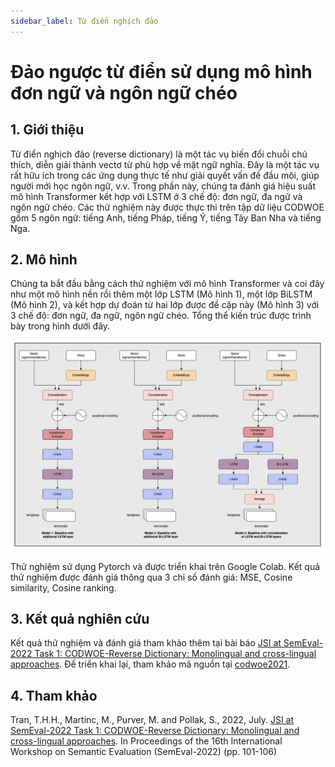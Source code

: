 ```yaml
---
sidebar_label: Từ điển nghịch đảo
---
```


# Đảo ngược từ điển sử dụng mô hình đơn ngữ và ngôn ngữ chéo

## 1. Giới thiệu

Từ điển nghịch đảo (reverse dictionary) là một tác vụ biến đổi chuỗi chú thích, diễn giải thành vectơ từ phù hợp về mặt ngữ nghĩa. Đây là một tác vụ rất hữu ích trong các ứng dụng thực tế như giải quyết vấn đề đầu môi, giúp người mới học ngôn ngữ, v.v. Trong phần này, chúng ta đánh giá hiệu suất mô hình Transformer kết hợp với LSTM ở 3 chế độ: đơn ngữ, đa ngữ và ngôn ngữ chéo. Các thử nghiệm này được thực thi trên tập dữ liệu CODWOE gồm 5 ngôn ngữ: tiếng Anh, tiếng Pháp, tiếng Ý, tiếng Tây Ban Nha và tiếng Nga.

## 2. Mô hình

Chúng ta bắt đầu bằng cách thử nghiệm với mô hình Transformer và coi đây như một mô hình nền rồi thêm một lớp LSTM (Mô hình 1), một lớp BiLSTM (Mô hình 2), và kết hợp dự đoán từ hai lớp được đề cập này (Mô hình 3) với 3 chế độ: đơn ngữ, đa ngữ, ngôn ngữ chéo. Tổng thể kiến trúc được trình bày trong hình dưới đây.

![Kiến trúc tổng quan](./imgs/revdict_arch.png)

Thử nghiệm sử dụng Pytorch và được triển khai trên Google Colab. Kết quả thử nghiệm được đánh giá thông qua 3 chỉ số đánh giá: MSE, Cosine similarity, Cosine ranking.

## 3. Kết quả nghiên cứu

Kết quả thử nghiệm và đánh giá tham khảo thêm tại bài báo [JSI at SemEval-2022 Task 1: CODWOE-Reverse Dictionary: Monolingual and cross-lingual approaches](https://aclanthology.org/2022.semeval-1.12.pdf). Để triển khai lại, tham khảo mã nguồn tại [codwoe2021](https://github.com/honghanhh/codwoe2021).

## 4. Tham khảo

Tran, T.H.H., Martinc, M., Purver, M. and Pollak, S., 2022, July. [JSI at SemEval-2022 Task 1: CODWOE-Reverse Dictionary: Monolingual and cross-lingual approaches](https://aclanthology.org/2022.semeval-1.12.pdf). In Proceedings of the 16th International Workshop on Semantic Evaluation (SemEval-2022) (pp. 101-106)
